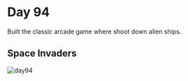 # Day 94
Built the classic arcade game where shoot down alien ships.
##  Space Invaders
![day94](https://github.com/diorithaliti/Python/assets/74361197/b9c6db28-6072-4a0d-b15e-a91ebc065f02)
